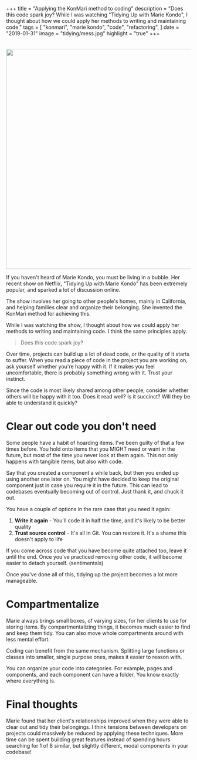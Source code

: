 +++
title = "Applying the KonMari method to coding"
description = "Does this code spark joy? While I was watching \"Tidying Up with Marie Kondo\", I thought about how we could apply her methods to writing and maintaining code."
tags = [
    "konmari",
    "marie kondo",
    "code",
    "refactoring",
]
date = "2019-01-31"
image = "tidying/mess.jpg"
highlight = "true"
+++

<img src="/img/blog/tidying/mess.jpg" style="width: 600px; margin-top: 20px; border:0" />

If you haven't heard of Marie Kondo, you must be living in a bubble. Her recent show on Netflix, "Tidying Up with Marie Kondo" has been extremely popular, and sparked a lot of discussion online.

The show involves her going to other people's homes, mainly in California, and helping families clear and organize their belonging. She invented the KonMari method for achieving this.

While I was watching the show, I thought about how we could apply her methods to writing and maintaining code. I think the same principles apply.

> Does this code spark joy?

Over time, projects can build up a lot of dead code, or the quality of it starts to suffer. When you read a piece of code in the project you are working on, ask yourself whether you're happy with it. If it makes you feel uncomfortable, there is probably something wrong with it. Trust your instinct.

Since the code is most likely shared among other people, consider whether others will be happy with it too. Does it read well? Is it succinct? Will they be able to understand it quickly?

# Clear out code you don't need

Some people have a habit of hoarding items. I've been guilty of that a few times before. You hold onto items that you MIGHT need or want in the future, but most of the time you never look at them again. This not only happens with tangible items, but also with code.

Say that you created a component a while back, but then you ended up using another one later on. You might have decided to keep the original component just in case you require it in the future. This can lead to codebases eventually becoming out of control. Just thank it, and chuck it out.

You have a couple of options in the rare case that you need it again:

1. **Write it again** - You'll code it in half the time, and it's likely to be better quality
2. **Trust source control** - It's all in Git. You can restore it. It's a shame this doesn't apply to life

If you come across code that you have become quite attached too, leave it until the end. Once you've practiced removing other code, it will become easier to detach yourself. (sentimentals)

Once you've done all of this, tidying up the project becomes a lot more manageable.

# Compartmentalize

Marie always brings small boxes, of varying sizes, for her clients to use for storing items. By compartmentalizing things, it becomes much easier to find and keep them tidy. You can also move whole compartments around with less mental effort.

Coding can benefit from the same mechanism. Splitting large functions or classes into smaller, single purpose ones, makes it easier to reason with.

You can organize your code into categories. For example, pages and components, and each component can have a folder. You know exactly where everything is.

# Final thoughts

Marie found that her client's relationships improved when they were able to clear out and tidy their belongings. I think tensions between developers on projects could massively be reduced by applying these techniques. More time can be spent building great features instead of spending hours searching for 1 of 8 similar, but slightly different, modal components in your codebase!

